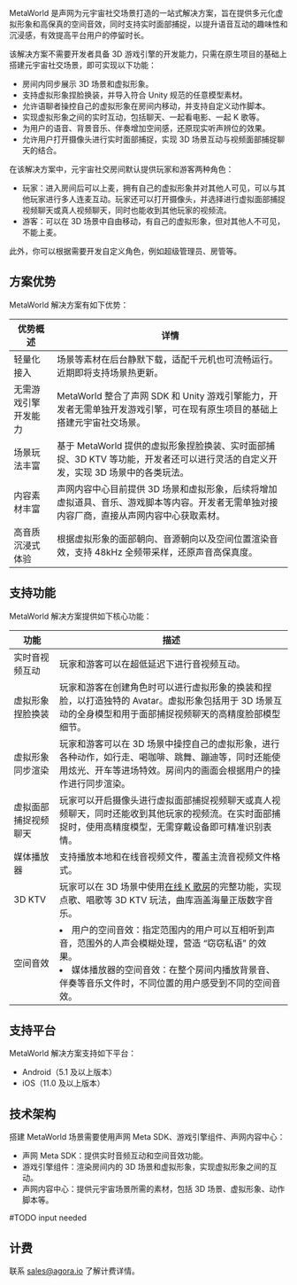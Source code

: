 MetaWorld 是声网为元宇宙社交场景打造的一站式解决方案，旨在提供多元化虚拟形象和高保真的空间音效，同时支持实时面部捕捉，以提升语音互动的趣味性和沉浸感，有效提高平台用户的停留时长。

该解决方案不需要开发者具备 3D 游戏引擎的开发能力，只需在原生项目的基础上搭建元宇宙社交场景，即可实现以下功能：

- 房间内同步展示 3D 场景和虚拟形象。
- 支持虚拟形象捏脸换装，并导入符合 Unity 规范的任意模型素材。
- 允许语聊者操控自己的虚拟形象在房间内移动，并支持自定义动作脚本。
- 实现虚拟形象之间的实时互动，包括聊天、一起看电影、一起 K 歌等。
- 为用户的语音、背景音乐、伴奏增加空间感，还原现实听声辨位的效果。
- 允许用户打开摄像头进行实时面部捕捉，实现 3D 场景互动与视频面部捕捉聊天的结合。

在该解决方案中，元宇宙社交房间默认提供玩家和游客两种角色：

- 玩家：进入房间后可以上麦，拥有自己的虚拟形象并对其他人可见，可以与其他玩家进行多人连麦互动。玩家还可以打开摄像头，并选择进行虚拟面部捕捉视频聊天或真人视频聊天，同时也能收到其他玩家的视频流。
- 游客：可以在 3D 场景中自由移动，有自己的虚拟形象，但对其他人不可见，不能上麦。

此外，你可以根据需要开发自定义角色，例如超级管理员、房管等。

## 方案优势

MetaWorld 解决方案有如下优势：

| 优势概述 | 详情 |
| --- | --- |
| 轻量化接入 | 场景等素材在后台静默下载，适配千元机也可流畅运行。近期即将支持场景热更新。 |
| 无需游戏引擎开发能力 | MetaWorld 整合了声网 SDK 和 Unity 游戏引擎能力，开发者无需单独开发游戏引擎，可在现有原生项目的基础上搭建元宇宙社交场景。 |
| 场景玩法丰富 | 基于 MetaWorld 提供的虚拟形象捏脸换装、实时面部捕捉、3D KTV 等功能，开发者还可以进行灵活的自定义开发，实现 3D 场景中的各类玩法。 |
| 内容素材丰富 | 声网内容中心目前提供 3D 场景和虚拟形象，后续将增加虚拟道具、音乐、游戏脚本等内容。开发者无需单独对接内容厂商，直接从声网内容中心获取素材。 |
| 高音质沉浸式体验 | 根据虚拟形象的面部朝向、音源朝向以及空间位置渲染音效，支持 48kHz 全频带采样，还原声音高保真度。 |

## 支持功能

MetaWorld 解决方案提供如下核心功能：

| 功能 | 描述 |
| --- | --- |
| 实时音视频互动 | 玩家和游客可以在超低延迟下进行音视频互动。 |
| 虚拟形象捏脸换装 | 玩家和游客在创建角色时可以进行虚拟形象的换装和捏脸，以打造独特的 Avatar。虚拟形象包括用于 3D 场景互动的全身模型和用于面部捕捉视频聊天的高精度脸部模型细节。|
| 虚拟形象同步渲染 | 玩家和游客可以在 3D 场景中操控自己的虚拟形象，进行各种动作，如行走、喝咖啡、跳舞、蹦迪等，同时还能使用炫光、开车等进场特效。房间内的画面会根据用户的操作进行同步渲染。|
| 虚拟面部捕捉视频聊天 | 玩家可以开启摄像头进行虚拟面部捕捉视频聊天或真人视频聊天，同时还能收到其他玩家的视频流。在实时面部捕捉时，使用高精度模型，无需穿戴设备即可精准识别表情。|
| 媒体播放器 | 支持播放本地和在线音视频文件，覆盖主流音视频文件格式。|
| 3D KTV | 玩家可以在 3D 场景中使用[在线 K 歌房](https://docportal.shengwang.cn/cn/online-ktv/ktv_overview)的完整功能，实现点歌、唱歌等 3D KTV 玩法，曲库涵盖海量正版数字音乐。|
| 空间音效 | <li> 用户的空间音效：指定范围内的用户可以互相听到声音，范围外的人声会模糊处理，营造 “窃窃私语” 的效果。</li><li> 媒体播放器的空间音效：在整个房间内播放背景音、伴奏等音乐文件时，不同位置的用户感受到不同的空间音效。</li> |


## 支持平台

MetaWorld 解决方案支持如下平台：

- Android（5.1 及以上版本）
- iOS（11.0 及以上版本）

## 技术架构

搭建 MetaWorld 场景需要使用声网 Meta SDK、游戏引擎组件、声网内容中心：

- 声网 Meta SDK：提供实时音频互动和空间音效功能。
- 游戏引擎组件：渲染房间内的 3D 场景和虚拟形象，实现虚拟形象之间的互动。
- 声网内容中心：提供元宇宙场景所需的素材，包括 3D 场景、虚拟形象、动作脚本等。

<pic> #TODO input needed

## 计费

联系 sales@agora.io 了解计费详情。
